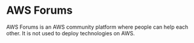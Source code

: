 # AWS Forums

AWS Forums is an AWS community platform where people can help each other. It is not used to deploy technologies on AWS.
